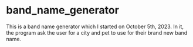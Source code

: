 # band_name_generator
This is a band name generator which I started on October 5th, 2023. In it, the program ask the user for a city and pet to use for their brand new band name.
